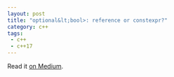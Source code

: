 ```yaml
---
layout: post
title: "optional&lt;bool>: reference or constexpr?"
category: c++
tags:
 - c++
 - c++17
---
```


Read it [on Medium](https://medium.com/p/7cb410e8e4c4?source=brevzin.github.io).
